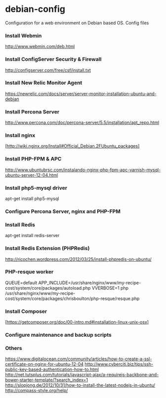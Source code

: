 # debian-config
Configuration for a web environment on Debian based OS. Config files


### Install Webmin ###
http://www.webmin.com/deb.html

### Install ConfigServer Security & Firewall ###
http://configserver.com/free/csf/install.txt

### Install New Relic Monitor Agent ###
https://newrelic.com/docs/server/server-monitor-installation-ubuntu-and-debian

### Install Percona Server ##
http://www.percona.com/doc/percona-server/5.5/installation/apt_repo.html

### Install nginx ###
[http://wiki.nginx.org/Install#Official_Debian.2FUbuntu_packages]

### Install PHP-FPM & APC ##
http://www.ubuntubrsc.com/instalando-nginx-php-fpm-apc-varnish-mysql-ubuntu-server-12-04.html

### Install php5-mysql driver ###
apt-get install php5-mysql

### Configure Percona Server, nginx and PHP-FPM ###

### Install Redis ###
apt-get install redis-server

### Install Redis Extension (PHPRedis) ###
http://ricochen.wordpress.com/2012/03/25/install-phpredis-on-ubuntu/

### PHP-resque worker ###
QUEUE=default APP_INCLUDE=/usr/share/nginx/www/my-recipe-cost/system/core/packages/autoload.php VVERBOSE=1 php /usr/share/nginx/www/my-recipe-cost/system/core/packages/chrisboulton/php-resque/resque.php

### Install Composer ###
[https://getcomposer.org/doc/00-intro.md#installation-linux-unix-osx]

### Configure maintenance and backup scripts ###


### Others ###
https://www.digitalocean.com/community/articles/how-to-create-a-ssl-certificate-on-nginx-for-ubuntu-12-04
http://www.cyberciti.biz/tips/ssh-public-key-based-authentication-how-to.html
http://net.tutsplus.com/tutorials/javascript-ajax/a-requirejs-backbone-and-bower-starter-template/?search_index=1
http://slopjong.de/2012/10/31/how-to-install-the-latest-nodejs-in-ubuntu/
http://compass-style.org/help/

